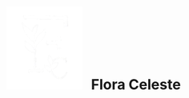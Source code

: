<h1 align="center" style="line-height:10px;"><img src="Codigo/Img/logo.svg" alt="Logo Flora Celeste" style="margin-right: 10px;"> Flora Celeste</h1>
